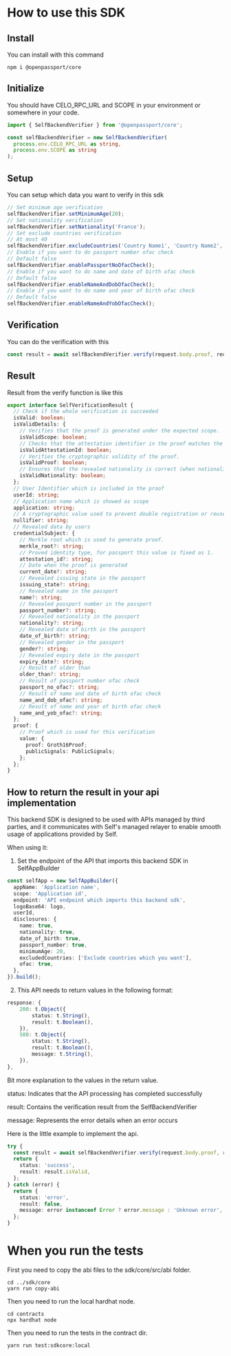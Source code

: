 # How to use this SDK

## Install

You can install with this command

```
npm i @openpassport/core
```

## Initialize

You should have CELO_RPC_URL and SCOPE in your environment or somewhere in your code.

```typescript
import { SelfBackendVerifier } from '@openpassport/core';

const selfBackendVerifier = new SelfBackendVerifier(
  process.env.CELO_RPC_URL as string,
  process.env.SCOPE as string
);
```

## Setup

You can setup which data you want to verify in this sdk

```typescript
// Set minimum age verification
selfBackendVerifier.setMinimumAge(20);
// Set nationality verification
selfBackendVerifier.setNationality('France');
// Set exclude countries verification
// At most 40
selfBackendVerifier.excludeCountries('Country Name1', 'Country Name2', 'Coutry Name3', 'etc...');
// Enable if you want to do passport number ofac check
// Default false
selfBackendVerifier.enablePassportNoOfacCheck();
// Enable if you want to do name and date of birth ofac check
// Default false
selfBackendVerifier.enableNameAndDobOfacCheck();
// Enable if you want to do name and year of birth ofac check
// Default false
selfBackendVerifier.enableNameAndYobOfacCheck();
```

## Verification

You can do the verification with this

```typescript
const result = await selfBackendVerifier.verify(request.body.proof, request.body.publicSignals);
```

## Result

Result from the verify function is like this

```typescript
export interface SelfVerificationResult {
  // Check if the whole verification is succeeded
  isValid: boolean;
  isValidDetails: {
    // Verifies that the proof is generated under the expected scope.
    isValidScope: boolean;
    // Checks that the attestation identifier in the proof matches the expected value.
    isValidAttestationId: boolean;
    // Verifies the cryptographic validity of the proof.
    isValidProof: boolean;
    // Ensures that the revealed nationality is correct (when nationality verification is enabled).
    isValidNationality: boolean;
  };
  // User Identifier which is included in the proof
  userId: string;
  // Application name which is showed as scope
  application: string;
  // A cryptographic value used to prevent double registration or reuse of the same proof.
  nullifier: string;
  // Revealed data by users
  credentialSubject: {
    // Merkle root which is used to generate proof.
    merkle_root?: string;
    // Proved identity type, for passport this value is fixed as 1.
    attestation_id?: string;
    // Date when the proof is generated
    current_date?: string;
    // Revealed issuing state in the passport
    issuing_state?: string;
    // Revealed name in the passport
    name?: string;
    // Revealed passport number in the passport
    passport_number?: string;
    // Revealed nationality in the passport
    nationality?: string;
    // Revealed date of birth in the passport
    date_of_birth?: string;
    // Revealed gender in the passport
    gender?: string;
    // Revealed expiry date in the passport
    expiry_date?: string;
    // Result of older than
    older_than?: string;
    // Result of passport number ofac check
    passport_no_ofac?: string;
    // Result of name and date of birth ofac check
    name_and_dob_ofac?: string;
    // Result of name and year of birth ofac check
    name_and_yob_ofac?: string;
  };
  proof: {
    // Proof which is used for this verification
    value: {
      proof: Groth16Proof;
      publicSignals: PublicSignals;
    };
  };
}
```

## How to return the result in your api implementation

This backend SDK is designed to be used with APIs managed by third parties, and it communicates with Self's managed relayer to enable smooth usage of applications provided by Self.

When using it:

1. Set the endpoint of the API that imports this backend SDK in SelfAppBuilder

```typescript
const selfApp = new SelfAppBuilder({
  appName: 'Application name',
  scope: 'Application id',
  endpoint: 'API endpoint which imports this backend sdk',
  logoBase64: logo,
  userId,
  disclosures: {
    name: true,
    nationality: true,
    date_of_birth: true,
    passport_number: true,
    minimumAge: 20,
    excludedCountries: ['Exclude countries which you want'],
    ofac: true,
  },
}).build();
```

2. This API needs to return values in the following format:

```typescript
response: {
    200: t.Object({
        status: t.String(),
        result: t.Boolean(),
    }),
    500: t.Object({
        status: t.String(),
        result: t.Boolean(),
        message: t.String(),
    }),
},
```

Bit more explanation to the values in the return value.

status: Indicates that the API processing has completed successfully

result: Contains the verification result from the SelfBackendVerifier

message: Represents the error details when an error occurs

Here is the little example to implement the api.

```typescript
try {
  const result = await selfBackendVerifier.verify(request.body.proof, request.body.publicSignals);
  return {
    status: 'success',
    result: result.isValid,
  };
} catch (error) {
  return {
    status: 'error',
    result: false,
    message: error instanceof Error ? error.message : 'Unknown error',
  };
}
```

# When you run the tests

First you need to copy the abi files to the sdk/core/src/abi folder.

```
cd ../sdk/core
yarn run copy-abi
```

Then you need to run the local hardhat node.

```
cd contracts
npx hardhat node
```

Then you need to run the tests in the contract dir.

```
yarn run test:sdkcore:local
```
